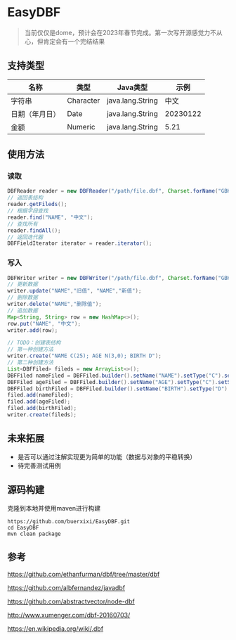 # EasyDBF

> 当前仅仅是dome，预计会在2023年春节完成。第一次写开源感觉力不从心，但肯定会有一个完结结果

## 支持类型

| 名称           | 类型      | Java类型         | 示例     |
| -------------- | --------- | ---------------- | -------- |
| 字符串         | Character | java.lang.String | 中文     |
| 日期（年月日） | Date      | java.lang.String | 20230122 |
| 金额           | Numeric   | java.lang.String | 5.21     |

## 使用方法

### 读取

``` java
DBFReader reader = new DBFReader("/path/file.dbf", Charset.forName("GBK"))); 
// 返回表结构
reader.getFileds();
// 根据字段查找
reader.find("NAME", "中文");
// 查找所有
reader.findAll();
// 返回迭代器
DBFFieldIterator iterator = reader.iterator();
```

### 写入

``` java
DBFWriter writer = new DBFWriter("/path/file.dbf", Charset.forName("GBK"))); 
// 更新数据
writer.update("NAME","旧值", "NAME","新值");
// 删除数据
writer.delete("NAME","删除值");
// 追加数据
Map<String, String> row = new HashMap<>();
row.put("NAME", "中文");
writer.add(row);

// TODO：创建表结构
// 第一种创建方法 
writer.create("NAME C(25); AGE N(3,0); BIRTH D");
// 第二种创建方法
List<DBFFiled> fileds = new ArrayList<>();
DBFFiled nameFiled = DBFFiled.builder().setName("NAME").setType("C").setSize(20).build();
DBFFiled ageFiled = DBFFiled.builder().setName("AGE").setType("C").setSize(3).setDigits(0).build();
DBFFiled birthFiled = DBFFiled.builder().setName("BIRTH").setType("D").build();
filed.add(nameFiled);
filed.add(ageFiled);
filed.add(birthFiled);
writer.create(fileds);

```

## 未来拓展

- 是否可以通过注解实现更为简单的功能（数据与对象的平稳转换）
- 待完善测试用例

## 源码构建

克隆到本地并使用maven进行构建

```she
https://github.com/buerxixi/EasyDBF.git
cd EasyDBF
mvn clean package
```

## 参考

https://github.com/ethanfurman/dbf/tree/master/dbf

https://github.com/albfernandez/javadbf

https://github.com/abstractvector/node-dbf

http://www.xumenger.com/dbf-20160703/

https://en.wikipedia.org/wiki/.dbf
